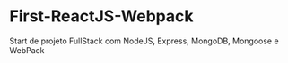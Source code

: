 # First-ReactJS-Webpack
Start de projeto FullStack com NodeJS, Express, MongoDB, Mongoose e WebPack
